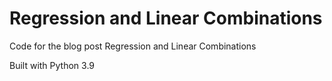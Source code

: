 # Regression and Linear Combinations

Code for the blog post Regression and Linear Combinations

Built with Python 3.9

